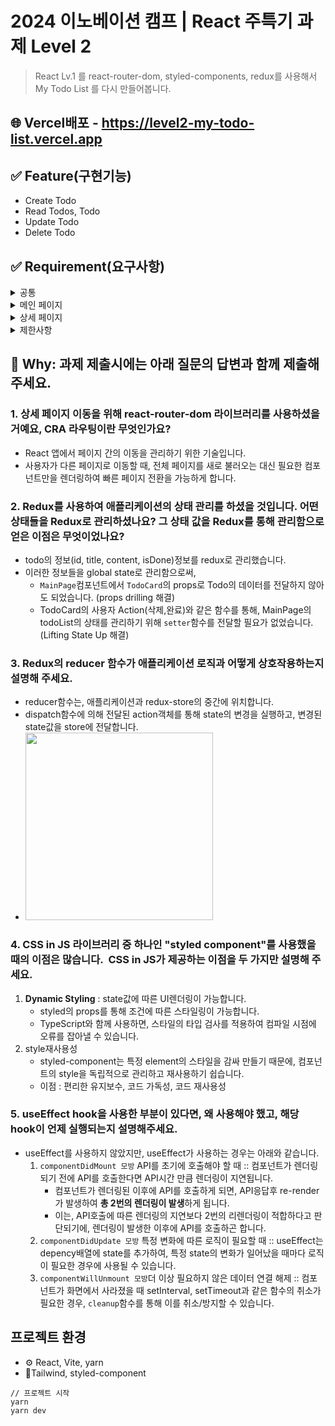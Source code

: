 # 2024 이노베이션 캠프 | React 주특기 과제 Level 2

> React Lv.1 를 react-router-dom, styled-components, redux를 사용해서 My Todo List 를 다시 만들어봅니다.

## 🌐 Vercel배포 - https://level2-my-todo-list.vercel.app

## ✅ Feature(구현기능)

- Create Todo
- Read Todos, Todo
- Update Todo
- Delete Todo

## ✅ Requirement(요구사항)

<details>
<summary>공통</summary>

- **todos 데이터는 리덕스를 사용해서 전역으로 상태를 관리합니다.**
- todos 모듈은 **`Ducks 패턴`**으로 구현합니다.
</details>

<details>
<summary>메인 페이지</summary>

- **디자인과 화면 구성은 자유롭게 구현합니다.**
- **Todo의 상태에 “완료” 그룹과 “진행중" 그룹을 나뉘어서 보이도록 구현**합니다. 예시 영상 꼭 위, 아래가 아니어도 되며 창의적으로 구현해도 됩니다.
- **Todo를 추가하면 제목 `input`과 내용 `input`은 다시 빈 값이 되도록 구현**합니다.
- **input에 값이 있는 상태에서 상세페이지로 이동하는 경우, input의 value가 초기화** 되도록 구현합니다.
- Todo의 완료상태**가 `true`**이면**,** 상태 버튼의 라벨을 **“취소”, `false`** 이면 라벨을 “**완료”** 로 보이도록 구현합니다.
- 전체 화면의 **최대 넓이는 `1200px`, 최소 넓이는 `800px`로 제한**하고, **컨텐츠를 화면의 가운데로 배치** 합니다.
- `상세보기` 클릭하면 **Todo의 상세 페이지로 이동**합니다. 상세 페이지에서 보여야 하는 내용은 아래 토글에서 별도 안내합니다.

</details>

<details>
<summary>상세 페이지</summary>

- 상세 페이지의 디자인과 화면 구성은 자유롭게 구현하되, 아래 요소들은 보여야 합니다.
  - Todo의 ID
  - Todo의 제목
  - Todo의 내용
  - `이전으로` 버튼
    - `이전으로` 버튼을 구현하고, `이전으로` 버튼을 클릭하면 리스트 화면으로 되돌아 갑니다.
    </details>

<details>
<summary>제한사항</summary>

- map을 사용할 때 **반드시 key**을 넣어야 하며, `map` 의 **index를 사용을 금지**합니다. 이것을 금지하는 이유는 강의에 다루었습니다.
- Todo Id 생성 시 `todos.length` 사용해서 생성하지 않습니다. `todos.length` 을 사용해서 id 생성 시 **발생할 수 있는 문제점에 대해 고민**해보시길 바랍니다.
</details>

## 💬 Why: 과제 제출시에는 아래 질문의 답변과 함께 제출해주세요.

### 1. 상세 페이지 이동을 위해 react-router-dom 라이브러리를 사용하셨을 거예요, CRA 라우팅이란 무엇인가요?

- React 앱에서 페이지 간의 이동을 관리하기 위한 기술입니다.
- 사용자가 다른 페이지로 이동할 때, 전체 페이지를 새로 불러오는 대신 필요한 컴포넌트만을 렌더링하여 빠른 페이지 전환을 가능하게 합니다.

### 2. Redux를 사용하여 애플리케이션의 상태 관리를 하셨을 것입니다. 어떤 상태들을 Redux로 관리하셨나요? 그 상태 값을 Redux를 통해 관리함으로 얻은 이점은 무엇이었나요?

- todo의 정보(id, title, content, isDone)정보를 redux로 관리했습니다.
- 이러한 정보들을 global state로 관리함으로써,
  - `MainPage`컴포넌트에서 `TodoCard`의 props로 Todo의 데이터를 전달하지 않아도 되었습니다. (props drilling 해결)
  - TodoCard의 사용자 Action(삭제,완료)와 같은 함수를 통해, MainPage의 todoList의 상태를 관리하기 위해 `setter`함수를 전달할 필요가 없었습니다. (Lifting State Up 해결)

### 3. Redux의 reducer 함수가 애플리케이션 로직과 어떻게 상호작용하는지 설명해 주세요.

- reducer함수는, 애플리케이션과 redux-store의 중간에 위치합니다.
- dispatch함수에 의해 전달된 action객체를 통해 state의 변경을 실행하고, 변경된 state값을 store에 전달합니다.
- <img style="width:300px" src="https://blog.kakaocdn.net/dn/bn7DZD/btscjkyS3Bv/AkpuhUj1TYmS2K7vCuNUW0/img.gif"/>

### 4. CSS in JS 라이브러리 중 하나인 "styled component"를 사용했을 때의 이점은 많습니다.  CSS in JS가 제공하는 이점을 두 가지만 설명해 주세요.

1. **Dynamic Styling** : state값에 따른 UI렌더링이 가능합니다.
   - styled의 props를 통해 조건에 따른 스타일링이 가능합니다.
   - TypeScript와 함께 사용하면, 스타일의 타입 검사를 적용하여 컴파일 시점에 오류를 잡아낼 수 있습니다.
2. style재사용성
   - styled-component는 특정 element의 스타일을 감싸 만들기 때문에, 컴포넌트의 style을 독립적으로 관리하고 재사용하기 쉽습니다.
   - 이점 : 편리한 유지보수, 코드 가독성, 코드 재사용성

### 5. useEffect hook을 사용한 부분이 있다면, 왜 사용해야 했고, 해당 hook이 언제 실행되는지 설명해주세요.

- useEffect를 사용하지 않았지만, useEffect가 사용하는 경우는 아래와 같습니다.
  1. `componentDidMount 모방` API를 초기에 호출해야 할 때 :: 컴포넌트가 렌더링되기 전에 API를 호출한다면 API시간 만큼 렌더링이 지연됩니다.
     - 컴포넌트가 렌더링된 이후에 API를 호출하게 되면, API응답후 re-render가 발생하여 **총 2번의 렌더링이 발생**하게 됩니다.
     - 이는, API호출에 따른 렌더링의 지연보다 2번의 리렌더링이 적합하다고 판단되기에, 렌더링이 발생한 이후에 API를 호출하곤 합니다.
  2. `componentDidUpdate 모방` 특정 변화에 따른 로직이 필요할 때 :: useEffect는 depency배열에 state를 추가하여, 특정 state의 변화가 일어났을 때마다 로직이 필요한 경우에 사용될 수 있습니다.
  3. `componentWillUnmount 모방`더 이상 필요하지 않은 데이터 연결 해제 :: 컴포넌트가 화면에서 사라졌을 때 setInterval, setTimeout과 같은 함수의 취소가 필요한 경우, `cleanup`함수를 통해 이를 취소/방지할 수 있습니다.

## 프로젝트 환경

- ⚙️ React, Vite, yarn
- 🔮Tailwind, styled-component

```
// 프로젝트 시작
yarn
yarn dev
```
